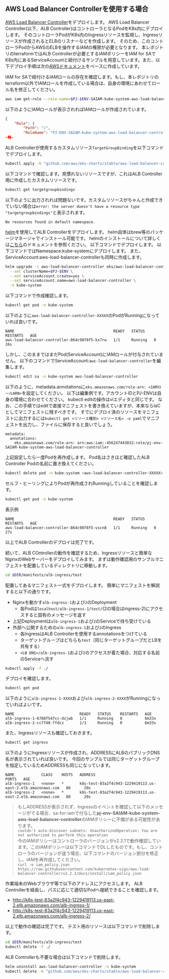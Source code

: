 ## AWS Load Balancer Controllerを使用する場合

[AWS Load Balancer Controller](https://kubernetes-sigs.github.io/aws-load-balancer-controller/latest/)をデプロイします。
AWS Load Balancer Controller(以下、ALB Controller)はコントローラとなるPodをK8s内にデプロイします。
そのコントローラPodがK8s内のIngressリソースを監視し、Ingressリソースが作成されるとELBのリスナーなどを作成します。
そのため、このコントローラPodからAWSのELBを操作するIAMの権限が必要となります。
本レポジトリのterraformではALB Controllerが必要とするIAMポリシーをIAM for SAでK8s内にあるServiceAccountと紐付けるサンプルを用意しています。また、以下デプロイ手順は次の[AWSドキュメント](https://docs.aws.amazon.com/ja_jp/eks/latest/userguide/alb-ingress.html)をベースに作成しています。

IAM for SAで紐付けるIAMロールの存在を確認します。もし、本レポジトリのterraform以外でIAMロールを作成している場合は、自身の環境にあわせてロール名を修正してください。

``` sh
aws iam get-role --role-name=$PJ-$ENV-SAIAM-kube-system-aws-load-balancer-controller
```

以下のようにIAMロールが表示されればIAMロールが作成されています。

``` json
{
    "Role": {
        "Path": "/",
        "RoleName": "PJ-ENV-SAIAM-kube-system-aws-load-balancer-controller",
~略~
```

ALB Controllerが使用するカスタムリソース`TargetGroupBinding`を以下コマンドでデプロイします。

``` sh
kubectl apply -k "github.com/aws/eks-charts/stable/aws-load-balancer-controller//crds?ref=master"
```

以下コマンドで確認します。見慣れないリソースですが、これはALB Controller用に作成したカスタムリソースです。

``` sh
kubectl get targetgroupbindings
```

以下のように出力されれば問題ないです。カスタムリソースがちゃんと作成できていない場合は`error: the server doesn't have a resource type "targetgroupbindings"`と表示されます。

```
No resources found in default namespace.
```

[helm](https://helm.sh/ja/)を使用してALB Controllerをデプロイします。
helm自体はbrew等のパッケージマネージャでインストール可能です。
helmのインストールについて詳しくは[こちら](https://helm.sh/docs/intro/install/)のドキュメントを参照ください。
以下コマンドでデプロイします。
以下コマンドではNamespace:kube-systemにデプロイします。
また、ServiceAccount:aws-load-balancer-controllerも同時に作成します。

``` sh
helm upgrade -i aws-load-balancer-controller eks/aws-load-balancer-controller \
  --set clusterName=$PJ-$ENV \
  --set serviceAccount.create=yes \
  --set serviceAccount.name=aws-load-balancer-controller \
  -n kube-system
```

以下コマンドで作成確認します。

``` sh
kubectl get pod -n kube-system
```

以下のように`aws-load-balancer-controller-XXXXX`のPodがRunningになっていれば良いです。

```
NAME                                            READY   STATUS    RESTARTS   AGE
aws-load-balancer-controller-864c98f8f5-kx7rw   1/1     Running   0          26s
```

しかし、このままではまだPod(ServiceAccount)にIAMロールが付与されていません。
以下のコマンドでServiceAccount:`aws-load-balancer-controller`を編集します。

``` sh
kubectl edit sa -n kube-system aws-load-balancer-controller
```

以下のように、metadata.annotationsに`eks.amazonaws.com/role-arn: <IAMロールARN>`を設定してください。
以下は編集例です。アカウントIDとPJ-ENVは自身の環境に合わせてください。
kubectl editの操作はviエディタと同じです。
なお、この手順ではeditで直接マニフェストを書き換えていますが、本来ならIaCとしてマニフェストに残すべきです。
すでにデプロイ済のリソースをマニフェストに出力するには`kubectl get <リソース種別> <リソース名> -o yaml`でマニフェストを出力し、ファイルに保存すると良いでしょう。

```
metadata:
  annotations:
    eks.amazonaws.com/role-arn: arn:aws:iam::456247443832:role/pj-env-SAIAM-kube-system-aws-load-balancer-controller
```

上記設定したら一度Podを再作成します。
Pod名はさきほど確認したALB Controller Podの名前に置き換えてください。

``` sh
kubectl delete pod -n kube-system <aws-load-balancer-controller-XXXXX>
```

セルフ・ヒーリングによりPodが再作成されRunningしていることを確認します。

``` sh
kubectl get pod -n kube-system
```

表示例

```
NAME                                            READY   STATUS    RESTARTS   AGE
aws-load-balancer-controller-864c98f8f5-vscn8   1/1     Running   0          27s
```

以上でALB Controllerのデプロイは完了です。

続いて、ALB COntrollerの動作を確認するため、Ingressリソースと簡単なNginxのWebサーバーをデプロイしてみます。
まずは動作確認用のサンプルマニフェストを配置しているディレクトリに移動します。

``` sh
cd $DIR/manifests/alb-ingress/test
```

配置してあるマニフェスト一式をデプロイします。
簡単にマニフェストを解説すると以下の通りです。

- Nginxを動かす`alb-ingress-1`および`2`のDeployment
  - 各Podは`localhost/alb-ingress-1/test/`(2の場合はingress-2)にアクセスすると固有のメッセージを返す
- 上記Deploymentは`alb-ingress-1`および`2`のServiceで待ち受けている
- 外部へ公開するための`alb-ingress-1`および`2`のIngress
  - 各IngressはALB Controllerを使用するannotationsをつけている
  - ターゲットグループはどちらも`test`（同じターゲットグループだとLBを共有する）
  - `<LB DNS>/alb-ingress-1`および`2`のアクセスが着た場合、対応する名前のServiceへ流す

``` sh
kubectl apply -f ./
```

デプロイを確認します。

``` sh
kubectl get pod
```

以下のように`alb-ingress-1-XXXX`および`alb-ingress-2-XXXX`がRunningになっていればよいです。

```
NAME                             READY   STATUS    RESTARTS   AGE
alb-ingress-1-6788f547cc-dzjwb   1/1     Running   0          6m33s
alb-ingress-2-cc7f48-ffdcz       1/1     Running   0          6m33s
```

また、Ingressリソースも確認しておきます。

``` sh
kubectl get ingress
```

以下のようにIngressリソースが作成され、ADDRESSにALBのパブリックDNS名が表示されていれば良いです。
今回のサンプルでは同じターゲットグループを指定しているためADDRESSも同じになっています。

```
NAME            CLASS    HOSTS   ADDRESS                                                      PORTS   AGE
alb-ingress-1   <none>   *       k8s-test-83a2f4c943-1229419113.us-east-2.elb.amazonaws.com   80      20s
alb-ingress-2   <none>   *       k8s-test-83a2f4c943-1229419113.us-east-2.elb.amazonaws.com   80      20s
```

> もしADDRESSが表示されず、Ingressのイベントを確認して以下のメッセージがでる場合、sa-for-iamで付与した**pj-env-SAIAM-kube-system-aws-load-balancer-controller**のIAMポリシーに不備がある可能性があります。  
> ```couldn't auto-discover subnets: UnauthorizedOperation: You are not authorized to perform this operation```  
> 今のIAMポリシーはコントローラのバージョンがv2.2.1で動作確認しています。このIAMポリシーは以下コマンドでDLしたものです。もし、コントローラのバージョンが違う場合、以下コマンドのバージョン部分を修正し、IAMを再作成してください。  
> ```curl -o iam_policy.json https://raw.githubusercontent.com/kubernetes-sigs/aws-load-balancer-controller/v2.2.1/docs/install/iam_policy.json```  

作業端末のWebブラウザ等で以下のアドレスにアクセスします。
ALB Controllerを経由し、パスに応じて適切なPodへ接続できることを確認します。

- http://k8s-test-83a2f4c943-1229419113.us-east-2.elb.amazonaws.com/alb-ingress-1/
- http://k8s-test-83a2f4c943-1229419113.us-east-2.elb.amazonaws.com/alb-ingress-2/

以上で動作の確認は完了です。
テスト用のリソースは以下コマンドで削除します。

``` sh
cd $DIR/manifests/alb-ingress/test
kubectl delete -f ./
```

ALB Controllerも不要な場合は以下コマンドで削除します。

``` sh
helm uninstall aws-load-balancer-controller -n kube-system
kubectl delete -k "github.com/aws/eks-charts/stable/aws-load-balancer-controller//crds?ref=master"
```
